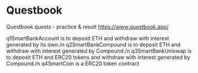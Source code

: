 # Questbook

Questbook quests - practice &amp; result
https://www.questbook.app/

q1SmartBankAccount is to deposit ETH and withdraw with interest generated by its own./n
q2SmartBankCompound is to deposit ETH and withdraw with interest generated by Compound./n
q3SmartBankUniswap is to deposit ETH and ERC20 tokens and withdraw with interest generated by Compound./n
q4SmartCoin is a ERC20 token contract
